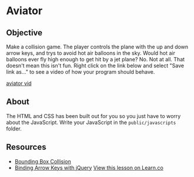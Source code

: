 # Aviator

## Objective

Make a collision game. The player controls the plane with the up and down arrow keys, and trys to avoid hot air balloons in the sky. Would hot air balloons ever fly high enough to get hit by a jet plane? No. Not at all. That doesn't mean this isn't fun. Right click on the link below and select "Save link as..." to see a video of how your program should behave.

[aviator vid](https://s3-us-west-2.amazonaws.com/web-dev-readme-photos/js/avaiator.mp4)

## About

The HTML and CSS has been built out for you so you just have to worry about the JavaScript. Write your JavaScript in the `public/javascripts` folder.

## Resources

* [Bounding Box Collision](http://stackoverflow.com/a/5541252/2890716)
* [Binding Arrow Keys with jQuery](http://stackoverflow.com/q/1402698/2890716)
<a href='https://learn.co/lessons/aviator.js' data-visibility='hidden'>View this lesson on Learn.co</a>
